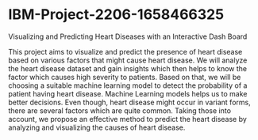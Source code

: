 # IBM-Project-2206-1658466325
Visualizing and Predicting Heart Diseases with an Interactive Dash Board

This project aims to visualize and predict the presence of heart disease based on various factors that might cause heart disease. We will analyze the heart disease 
dataset and gain insights which then helps to know the factor which causes high severity to patients. Based on that, we will be choosing a suitable machine learning
model to detect the probability of a patient having heart disease. Machine Learning models helps us to make better decisions. Even though, heart disease might occur
in variant forms, there are several factors which are quite common. Taking those into account, we propose an effective method to predict the heart disease by analyzing
and visualizing the causes of heart disease.

